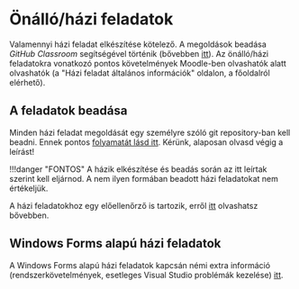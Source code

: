 # Önálló/házi feladatok

Valamennyi házi feladat elkészítése kötelező. A megoldások beadása *GitHub Classroom* segítségével történik (bővebben [itt](./git-github-github-classroom/index.md)).
Az önálló/házi feladatokra vonatkozó pontos követelmények Moodle-ben olvashatók alatt olvashatók (a "Házi feladat általános információk" oldalon, a főoldalról elérhető).

## A feladatok beadása

Minden házi feladat megoldását egy személyre szóló git repository-ban kell beadni. Ennek pontos [folyamatát lásd itt](./hf-folyamat/index.md). Kérünk, alaposan olvasd végig a leírást!

!!!danger "FONTOS"
    A házik elkészítése és beadás során az itt leírtak szerint kell eljárnod. A nem ilyen formában beadott házi feladatokat nem értékeljük.

A házi feladatokhoz egy előellenőrző is tartozik, erről [itt](./eloellenorzes-ertekeles/index.md) olvashatsz bővebben.

## Windows Forms alapú házi feladatok

A Windows Forms alapú házi feladatok kapcsán némi extra információ (rendszerkövetelmények, esetleges Visual Studio problémák kezelése) [itt](./windows-forms-extra-info/index.md).
